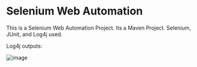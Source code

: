 # Selenium Web Automation

This is a Selenium Web Automation Project.
Its a Maven Project.
Selenium, JUnit, and Log4j used.

Log4j outputs:

![image](https://user-images.githubusercontent.com/75492072/115141975-eb8de800-a047-11eb-8664-12930ca23a95.png)

